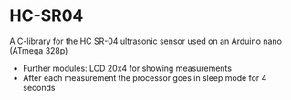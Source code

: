 # HC-SR04
A C-library for the HC SR-04 ultrasonic sensor used on an Arduino nano (ATmega 328p)
- Further modules: LCD 20x4 for showing measurements
- After each measurement the processor goes in sleep mode for 4 seconds
